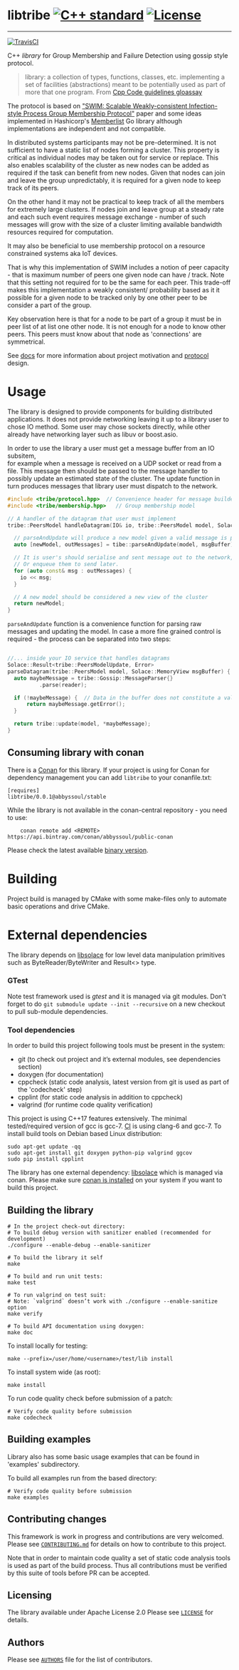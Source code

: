 # libtribe [![C++ standard][c++-standard-shield]][c++-standard-link] [![License][license-shield]][license-link]
---
[![TravisCI][travis-shield]][travis-link]

[c++-standard-shield]: https://img.shields.io/badge/c%2B%2B-14/17/20-blue.svg
[c++-standard-link]: https://en.wikipedia.org/wiki/C%2B%2B#Standardization
[travis-shield]: https://travis-ci.org/abbyssoul/libtribe.png?branch=master
[travis-link]: https://travis-ci.org/abbyssoul/libtribe
[license-shield]: https://img.shields.io/badge/License-Apache%202.0-blue.svg
[license-link]: https://opensource.org/licenses/Apache-2.0

C++ _library_ for Group Membership and Failure Detection using gossip style protocol.
> library: a collection of types, functions, classes, etc. implementing a set of facilities (abstractions) meant to be potentially used as part of more that one program. From [Cpp Code guidelines gloassay](http://isocpp.github.io/CppCoreGuidelines/CppCoreGuidelines#glossary)

The protocol is based on ["SWIM: Scalable Weakly-consistent Infection-style Process Group Membership Protocol"](http://ieeexplore.ieee.org/document/1028914/)
paper and some ideas implemented in Hashicorp's [Memberlist](https://github.com/hashicorp/memberlist)
Go library although implementations are independent and not compatible.


In distributed systems participants may not be pre-determined. It is not sufficient to have a static list of nodes forming a cluster.
This property is critical as individual nodes may be taken out for service or replace.
This also enables scalability of the cluster as new nodes can be added as required if the task can benefit from new nodes.
Given that nodes can join and leave the group unpredictably, it is required for a given node to keep track of its peers.

On the other hand it may not be practical to keep track of all the members for extremely large clusters. If nodes join and leave group at a steady rate and each such event requires message exchange - number of such messages will grow with the size of a cluster limiting available bandwidth resources required for computation.

It may also be beneficial to use membership protocol on a resource constrained systems aka IoT devices.

That is why this implementation of SWIM includes a notion of peer capacity - that is maximum number of peers one given node can have / track. Note that this setting not required for to be the same for each peer. This trade-off makes this implementation a weakly consistent/ probability based as it it possible for a given node to be tracked only by one other peer to be consider a part of the group.  

Key observation here is that for a node to be part of a group it must be in peer list of at list one other node. It is not enough for a node to know other peers. This peers must know about that node as 'connections' are symmetrical.

See [docs](docs/intro.md) for more information about project motivation and [protocol](docs/protocol.md) design.


# Usage
The library is designed to provide components for building distributed applications.
It does not provide networking leaving it up to a library user to chose IO method.
Some user may chose sockets directly, while other already have networking layer such as libuv or boost.asio.


In order to use the library a user must get a message buffer from an IO subsitem,  
for example when a message is received on a UDP socket or read from a file.
This message then should be passed to the message handler to possibly update an estimated state of the cluster.
The update function in turn produces messages that library user must dispatch to the network.


```C++
#include <tribe/protocol.hpp>  // Convenience header for message builders and parser
#include <tribe/membership.hpp>   // Group membership model

// A handler of the datagram that user must implement
tribe::PeersModel handleDatagram(IO& io, tribe::PeersModel model, Solace::MemoryView msgBuffer) {

  // parseAndUpdate will produce a new model given a valid message is parsed from the buffer
  auto [newModel, outMessages] = tibe::parseAndUpdate(model, msgBuffer);

  // It is user's should serialise and sent message out to the network,
  // Or enqueue them to send later.
  for (auto const& msg : outMessages) {
    io << msg;
  }

  // A new model should be considered a new view of the cluster
  return newModel;
}

```

`parseAndUpdate` function is a convenience function for parsing raw messages and updating the model.
In case a more fine grained control is required - the process can be separated into two steps:

```C++

//... inside your IO service that handles datagrams
Solace::Result<tribe::PeersModelUpdate, Error>
parseDatagram(tribe::PeersModel model, Solace::MemoryView msgBuffer) {
  auto maybeMessage = tribe::Gossip::MessageParser{}
          .parse(reader);

  if (!maybeMessage) {  // Data in the buffer does not constitute a valid gossip message.
      return maybeMessage.getError();
  }

  return tribe::update(model, *maybeMessage);
}

```

## Consuming library with conan
There is a [Conan](https://conan.io/) for this library.
If your project is using for Conan for dependency management you can add `libtribe` to your conanfile.txt:

```
[requires]
libtribe/0.0.1@abbyssoul/stable
```

While the library is not available in the conan-central repository - you need to use:
```
    conan remote add <REMOTE> https://api.bintray.com/conan/abbyssoul/public-conan
```

Please check the latest available [binary version](https://bintray.com/abbyssoul/public-conan/libsolace%3Aabbyssoul/_latestVersion).


# Building
Project build is managed by CMake with some make-files only to automate basic operations and drive CMake.

# External dependencies
The library depends on [libsolace](https://github.com/abbyssoul/libsolace) for low level data manipulation primitives
such as ByteReader/ByteWriter and Result<> type.

### GTest
Note test framework used is *gtest* and it is managed via git modules.
Don't forget to do `git submodule update --init --recursive` on a new checkout to pull sub-module dependencies.


### Tool dependencies
In order to build this project following tools must be present in the system:
* git (to check out project and it’s external modules, see dependencies section)
* doxygen (for documentation)
* cppcheck (static code analysis, latest version from git is used as part of the 'codecheck' step)
* cpplint (for static code analysis in addition to cppcheck)
* valgrind (for runtime code quality verification)

This project is using C++17 features extensively. The minimal tested/required version of gcc is gcc-7.
[CI](https://travis-ci.org/abbyssoul/libtribe) is using clang-6 and gcc-7.
To install build tools on Debian based Linux distribution:
```shell
sudo apt-get update -qq
sudo apt-get install git doxygen python-pip valgrind ggcov
sudo pip install cpplint
```

The library has one external dependency: [libsolace](https://github.com/abbyssoul/libsolace)  which is managed via conan.
Please make sure [conan is installed](https://docs.conan.io/en/latest/installation.html) on your system if you want to build this project.

## Building the library
```shell
# In the project check-out directory:
# To build debug version with sanitizer enabled (recommended for development)
./configure --enable-debug --enable-sanitizer

# To build the library it self
make

# To build and run unit tests:
make test

# To run valgrind on test suit:
# Note: `valgrind` doesn’t work with ./configure --enable-sanitize option
make verify

# To build API documentation using doxygen:
make doc
```

To install locally for testing:
```shell
make --prefix=/user/home/<username>/test/lib install
```
To install system wide (as root):
```shell
make install
```
To run code quality check before submission of a patch:
```shell
# Verify code quality before submission
make codecheck
```

## Building examples
Library also has some basic usage examples that can be found in 'examples' subdirectory.

To build all examples run from the based directory:
```shell
# Verify code quality before submission
make examples
```


## Contributing changes
This framework is work in progress and contributions are very welcomed.
Please see  [`CONTRIBUTING.md`](CONTRIBUTING.md) for details on how to contribute to this project.

Note that in order to maintain code quality a set of static code analysis tools is used as part of the build process.
Thus all contributions must be verified by this suite of tools before PR can be accepted.


## Licensing
The library available under Apache License 2.0
Please see [`LICENSE`](LICENSE) for details.

## Authors
Please see [`AUTHORS`](AUTHORS) file for the list of contributors.
